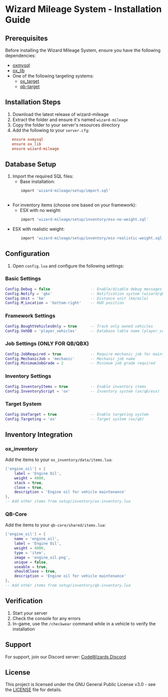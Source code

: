 # Wizard Mileage System - Installation Guide
## Prerequisites
Before installing the Wizard Mileage System, ensure you have the following dependencies:
- [oxmysql](https://github.com/overextended/oxmysql)
- [ox_lib](https://github.com/overextended/ox_lib)
- One of the following targeting systems:
  - [ox_target](https://github.com/overextended/ox_target)
  - [qb-target](https://github.com/qbcore-framework/qb-target)
## Installation Steps
1. Download the latest release of wizard-mileage
2. Extract the folder and ensure it's named `wizard-mileage`
3. Copy the folder to your server's resources directory
4. Add the following to your `server.cfg`:
```cfg
   ensure oxmysql
   ensure ox_lib
   ensure wizard-mileage
```
## Database Setup
1. Import the required SQL files:
   - Base installation:
```sql
       import 'wizard-mileage/setup/import.sql'
    
```
- For inventory items (choose one based on your framework):
     - ESX with no weight:
```sql
       import 'wizard-mileage/setup/inventory/esx-no-weight.sql'
```
- ESX with realistic weight:
```sql
       import 'wizard-mileage/setup/inventory/esx-realistic-weight.sql'
```

## Configuration
1. Open `config.lua` and configure the following settings:
### Basic Settings
```lua
Config.Debug = false                  -- Enable/disable debug messages
Config.Notify = 'qbx'                 -- Notification system (wizard/qb/qbx/okok/esx/ox_lib)
Config.Unit = 'km'                    -- Distance unit (km/mile)
Config.M_Location = 'bottom-right'    -- HUD position
```
### Framework Settings
```lua
Config.BoughtVehiclesOnly = true      -- Track only owned vehicles
Config.VehDB = 'player_vehicles'      -- Database table name (player_vehicles for QB/QBox, owned_vehicles for ESX)
```
### Job Settings (ONLY FOR QB/QBX) 
```lua
Config.JobRequired = true             -- Require mechanic job for maintenance
Config.MechanicJob = 'mechanic'       -- Mechanic job name
Config.MinimumJobGrade = 2            -- Minimum job grade required
```
### Inventory Settings
```lua
Config.InventoryItems = true          -- Enable inventory items
Config.InventoryScript = 'ox'         -- Inventory system (ox/qb/esx)
```
### Target System
```lua
Config.UseTarget = true               -- Enable targeting system
Config.Targeting = 'ox'               -- Target system (ox/qb)
```

## Inventory Integration
### ox_inventory
Add the items to your `ox_inventory/data/items.lua`:
```lua
['engine_oil'] = {
    label = 'Engine Oil',
    weight = 4000,
    stack = true,
    close = true,
    description = 'Engine oil for vehicle maintenance'
},
-- Add other items from setup/inventory/ox-inventory.lua
```
### QB-Core
Add the items to your `qb-core/shared/items.lua`:
```lua
['engine_oil'] = {
    name = 'engine_oil',
    label = 'Engine Oil',
    weight = 4000,
    type = 'item',
    image = 'engine_oil.png',
    unique = false,
    useable = true,
    shouldClose = true,
    description = 'Engine oil for vehicle maintenance'
},
-- Add other items from setup/inventory/qb-inventory.lua
```

## Verification
1. Start your server
2. Check the console for any errors
3. In-game, use the `/checkwear` command while in a vehicle to verify the installation
## Support
For support, join our Discord server: [CodeWizards Discord](https://discord.gg/ZBvacHyczY)
## License
This project is licensed under the GNU General Public License v3.0 - see the [LICENSE](LICENSE) file for details.